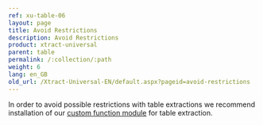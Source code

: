 ```yaml
---
ref: xu-table-06
layout: page
title: Avoid Restrictions
description: Avoid Restrictions
product: xtract-universal
parent: table
permalink: /:collection/:path
weight: 6
lang: en_GB
old_url: /Xtract-Universal-EN/default.aspx?pageid=avoid-restrictions
---
```


In order to avoid possible restrictions with table extractions we recommend installation of our [custom function module](../sap-customizing/custom-function-module-for-table-extraction) for table extraction.

